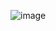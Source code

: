 ![image](https://github.com/satyamjaysawal/Spring-Boot-Spring-Batch-Processing-Projects/assets/108862706/50423b82-995f-486f-a0e5-be7d2540fd15)
